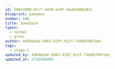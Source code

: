 ```yaml
---
id: 586e3008-0fc7-44d9-ba97-0adbdd88a03c
blueprint: pokemon
number: 586
title: Sawsbuck
types:
  - normal
  - grass
author: 4d8d6ede-5963-429f-9c2f-74b897007e0c
tags:
  - stage-1
updated_by: 4d8d6ede-5963-429f-9c2f-74b897007e0c
updated_at: 1716508403
---
```

